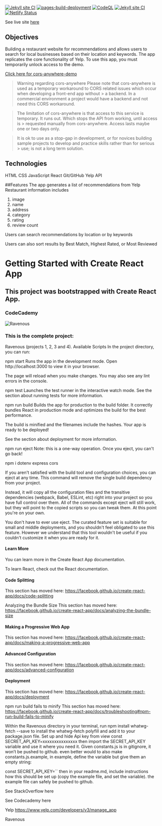 

[![Jekyll site CI](https://github.com/SOliv1/Ravenous/actions/workflows/jekyll-docker.yml/badge.svg)](https://github.com/SOliv1/Ravenous/actions/workflows/jekyll-docker.yml) [![pages-build-deployment](https://github.com/SOliv1/Ravenous/actions/workflows/pages/pages-build-deployment/badge.svg)](https://github.com/SOliv1/Ravenous/actions/workflows/pages/pages-build-deployment) [![CodeQL](https://github.com/SOliv1/Ravenous/actions/workflows/codeql-analysis.yml/badge.svg)](https://github.com/SOliv1/Ravenous/actions/workflows/codeql-analysis.yml) 
 [![Jekyll site CI](https://github.com/SOliv1/Ravenous/actions/workflows/jekyll-docker.yml/badge.svg)](https://github.com/SOliv1/Ravenous/actions/workflows/jekyll-docker.yml)
 [![Netlify Status](https://api.netlify.com/api/v1/badges/616e393e-0be8-4ddf-b64c-28b6d749fd8e/deploy-status)](https://app.netlify.com/sites/kuk-ravenous/deploy-status?branch=master)

See live site [here](https://kuk-ravenous.netlify.app)

## Objectives
Building a restaurant website for recommendations and allows users to search for local businesses based on their location and keywords. The app replicates the core functionality of Yelp.  To use this app, you must temporarily unlock access to the demo. 

[Click here for cors-anywhere-demo ](https://cors-anywhere.herokuapp.com/corsdemo)

> Warning regarding cors-anywhere
> Please note that cors-anywhere is used as a temporary workaround to CORS related issues which occur when developing a front-end app without > a backend. In a commercial environment a project would have a backend and not need this CORS workaround.

> The limitation of cors-anywhere is that access to this service is temporary. It runs out. Which stops the API from working, until access is > requested manually from cors-anywhere. Access lasts maybe one or two days only.

> It is ok to use as a stop-gap in development, or for novices building sample projects to develop and practice skills rather than for serious > use; is not a long term solution.

## Technologies 
HTML
CSS
JavaScript
React
Git/GitHub
Yelp API

##Features
The app generates a list of recommendations from Yelp
Restaurant information includes 
1. image
1. name 
1. address 
1. category
  2.  rating
  3.  review count

Users can search recommendations 
by location or by keywords

Users can also sort results by Best Match, Highest Rated, or Most Reviewed


# Getting Started with Create React App
## This project was bootstrapped with Create React App.
### CodeCademy
![Ravenous](https://github.com/user-attachments/assets/c7a5cd79-c866-4617-8bdd-0ce249bc77b9)

### This is the complete project:
Ravenous (projects 1, 2, 3 and 4).
Available Scripts
In the project directory, you can run:

npm start
Runs the app in the development mode.
Open http://localhost:3000 to view it in your browser.

The page will reload when you make changes.
You may also see any lint errors in the console.

npm test
Launches the test runner in the interactive watch mode.
See the section about running tests for more information.

npm run build
Builds the app for production to the build folder.
It correctly bundles React in production mode and optimizes the build for the best performance.

The build is minified and the filenames include the hashes.
Your app is ready to be deployed!

See the section about deployment for more information.

npm run eject
Note: this is a one-way operation. Once you eject, you can't go back!

npm i dotenv express cors

If you aren't satisfied with the build tool and configuration choices, you can eject at any time. This command will remove the single build dependency from your project.

Instead, it will copy all the configuration files and the transitive dependencies (webpack, Babel, ESLint, etc) right into your project so you have full control over them. All of the commands except eject will still work, but they will point to the copied scripts so you can tweak them. At this point you're on your own.

You don't have to ever use eject. The curated feature set is suitable for small and middle deployments, and you shouldn't feel obligated to use this feature. However we understand that this tool wouldn't be useful if you couldn't customize it when you are ready for it.

#### Learn More
You can learn more in the Create React App documentation.

To learn React, check out the React documentation.

#### Code Splitting
This section has moved here: https://facebook.github.io/create-react-app/docs/code-splitting

Analyzing the Bundle Size
This section has moved here: https://facebook.github.io/create-react-app/docs/analyzing-the-bundle-size

#### Making a Progressive Web App
This section has moved here: https://facebook.github.io/create-react-app/docs/making-a-progressive-web-app

#### Advanced Configuration
This section has moved here: https://facebook.github.io/create-react-app/docs/advanced-configuration

#### Deployment
This section has moved here: https://facebook.github.io/create-react-app/docs/deployment

npm run build fails to minify
This section has moved here: https://facebook.github.io/create-react-app/docs/troubleshooting#npm-run-build-fails-to-minify

Within the Ravenous directory in your terminal, run npm install whatwg-fetch --save to install the whatwg-fetch polyfill and add it to your package.json file.
Set up and hide Api key from view
const SECRET_API_KEY=xxxxxxxxxxxxxxx then import the SECRET_API_KEY variable and use it where you need it. Given constants.js is in gitignore, it won’t be pushed to github.
even better would to also make constants.js.example, in example, define the variable but give them an empty string:

const SECRET_API_KEY=`` then in your readme.md, include instructions how this should be set up (copy the example file, and set the variable). the example file can safely be pushed to github.

See StackOverflow here

See Codecademy here

Yelp
https://www.yelp.com/developers/v3/manage_app

Ravenous
